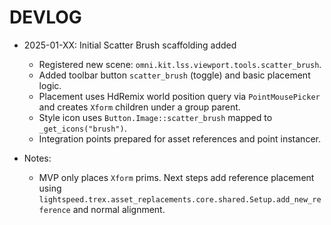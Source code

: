 # DEVLOG

- 2025-01-XX: Initial Scatter Brush scaffolding added
  - Registered new scene: `omni.kit.lss.viewport.tools.scatter_brush`.
  - Added toolbar button `scatter_brush` (toggle) and basic placement logic.
  - Placement uses HdRemix world position query via `PointMousePicker` and creates `Xform` children under a group parent.
  - Style icon uses `Button.Image::scatter_brush` mapped to `_get_icons("brush")`.
  - Integration points prepared for asset references and point instancer.

- Notes:
  - MVP only places `Xform` prims. Next steps add reference placement using `lightspeed.trex.asset_replacements.core.shared.Setup.add_new_reference` and normal alignment.
